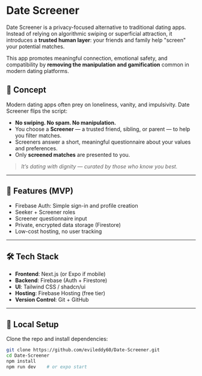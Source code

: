 # Date Screener

Date Screener is a privacy-focused alternative to traditional dating apps. Instead of relying on algorithmic swiping or superficial attraction, it introduces a **trusted human layer**: your friends and family help "screen" your potential matches.

This app promotes meaningful connection, emotional safety, and compatibility by **removing the manipulation and gamification** common in modern dating platforms.

## 🧠 Concept

Modern dating apps often prey on loneliness, vanity, and impulsivity. Date Screener flips the script:
- **No swiping. No spam. No manipulation.**
- You choose a **Screener** — a trusted friend, sibling, or parent — to help you filter matches.
- Screeners answer a short, meaningful questionnaire about your values and preferences.
- Only **screened matches** are presented to you.

> _It’s dating with dignity — curated by those who know you best._

---

## 🚀 Features (MVP)

- Firebase Auth: Simple sign-in and profile creation
- Seeker + Screener roles
- Screener questionnaire input
- Private, encrypted data storage (Firestore)
- Low-cost hosting, no user tracking

---

## 🛠️ Tech Stack

- **Frontend**: Next.js (or Expo if mobile)
- **Backend**: Firebase (Auth + Firestore)
- **UI**: Tailwind CSS / shadcn/ui
- **Hosting**: Firebase Hosting (free tier)
- **Version Control**: Git + GitHub

---

## 🧪 Local Setup

Clone the repo and install dependencies:

```bash
git clone https://github.com/evileddy60/Date-Screener.git
cd Date-Screener
npm install
npm run dev    # or expo start
